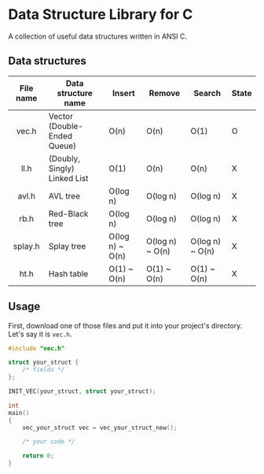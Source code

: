Data Structure Library for C
============================

A collection of useful data structures written in ANSI C.

Data structures
---------------

| File name | Data structure name | Insert | Remove | Search | State |
|:---------:|---------------------|--------|--------|--------|-------|
| vec.h | Vector (Double-Ended Queue) | O(n) | O(n) | O(1) | O |
| ll.h | (Doubly, Singly) Linked List | O(1) | O(n) | O(n) | X |
| avl.h | AVL tree | O(log n) | O(log n) | O(log n) | X |
| rb.h | Red-Black tree | O(log n) | O(log n) | O(log n) | X |
| splay.h | Splay tree | O(log n) ~ O(n) | O(log n) ~ O(n) | O(log n) ~ O(n) | X |
| ht.h | Hash table | O(1) ~ O(n) | O(1) ~ O(n) | O(1) ~ O(n) | X |

Usage
-------

First, download one of those files and put it into your project's directory.
Let's say it is `vec.h`.

```c
#include "vec.h"

struct your_struct {
    /* fields */
};

INIT_VEC(your_struct, struct your_struct);

int
main()
{
    vec_your_struct vec = vec_your_struct_new();

    /* your code */

    return 0;
}
```

